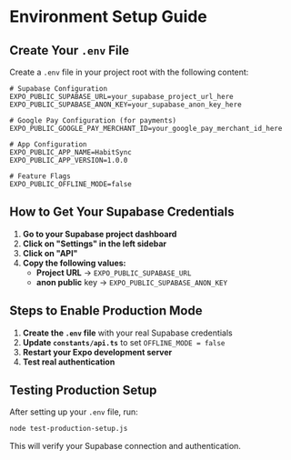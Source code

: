 # Environment Setup Guide

## Create Your `.env` File

Create a `.env` file in your project root with the following content:

```env
# Supabase Configuration
EXPO_PUBLIC_SUPABASE_URL=your_supabase_project_url_here
EXPO_PUBLIC_SUPABASE_ANON_KEY=your_supabase_anon_key_here

# Google Pay Configuration (for payments)
EXPO_PUBLIC_GOOGLE_PAY_MERCHANT_ID=your_google_pay_merchant_id_here

# App Configuration
EXPO_PUBLIC_APP_NAME=HabitSync
EXPO_PUBLIC_APP_VERSION=1.0.0

# Feature Flags
EXPO_PUBLIC_OFFLINE_MODE=false
```

## How to Get Your Supabase Credentials

1. **Go to your Supabase project dashboard**
2. **Click on "Settings" in the left sidebar**
3. **Click on "API"**
4. **Copy the following values:**
   - **Project URL** → `EXPO_PUBLIC_SUPABASE_URL`
   - **anon public** key → `EXPO_PUBLIC_SUPABASE_ANON_KEY`

## Steps to Enable Production Mode

1. **Create the `.env` file** with your real Supabase credentials
2. **Update `constants/api.ts`** to set `OFFLINE_MODE = false`
3. **Restart your Expo development server**
4. **Test real authentication**

## Testing Production Setup

After setting up your `.env` file, run:

```bash
node test-production-setup.js
```

This will verify your Supabase connection and authentication.
